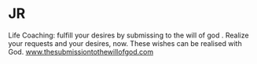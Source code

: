 # JR
Life Coaching: fulfill your desires by submissing to the will of god . Realize your requests and your desires, now. These wishes can be realised with God. www.thesubmissiontothewillofgod.com
